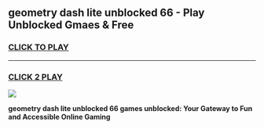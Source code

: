 
## geometry dash lite unblocked 66 - Play Unblocked Gmaes & Free
<h3>
<a href="https://news.freeplayer.one?title=geometry_dash_lite_unblocked_66&ref=23F">CLICK TO PLAY</a></h3>
<hr>

<h3>
<a href="https://news.freeplayer.one?title=geometry_dash_lite_unblocked_66&ref=23F">CLICK 2 PLAY</a>
  
</h3>

<a href="https://news.freeplayer.one?title=geometry_dash_lite_unblocked_66&ref=23F/"><img src="https://clearcache.store/games.png"></a>


**geometry dash lite unblocked 66 games unblocked: Your Gateway to Fun and Accessible Online Gaming**
